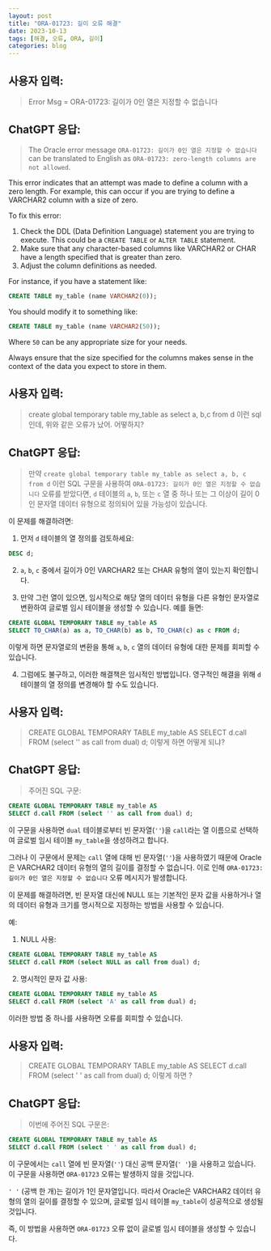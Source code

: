 ```yaml
---
layout: post
title: "ORA-01723: 길이 오류 해결"
date: 2023-10-13
tags: [해결, 오류, ORA, 길이]
categories: blog
---
```


## 사용자 입력:
> Error Msg = ORA-01723: 길이가 0인 열은 지정할 수 없습니다

## ChatGPT 응답:
> The Oracle error message `ORA-01723: 길이가 0인 열은 지정할 수 없습니다` can be translated to English as `ORA-01723: zero-length columns are not allowed`.

This error indicates that an attempt was made to define a column with a zero length. For example, this can occur if you are trying to define a VARCHAR2 column with a size of zero. 

To fix this error:

1. Check the DDL (Data Definition Language) statement you are trying to execute. This could be a `CREATE TABLE` or `ALTER TABLE` statement.
2. Make sure that any character-based columns like VARCHAR2 or CHAR have a length specified that is greater than zero.
3. Adjust the column definitions as needed.

For instance, if you have a statement like:
```sql
CREATE TABLE my_table (name VARCHAR2(0));
```
You should modify it to something like:
```sql
CREATE TABLE my_table (name VARCHAR2(50));
```
Where `50` can be any appropriate size for your needs.

Always ensure that the size specified for the columns makes sense in the context of the data you expect to store in them.

## 사용자 입력:
> create global temporary table my_table as select a, b,c from d 이런 sql인데, 위와 같은 오류가 났어. 어떻하지?

## ChatGPT 응답:
> 만약 `create global temporary table my_table as select a, b, c from d` 이런 SQL 구문을 사용하여 `ORA-01723: 길이가 0인 열은 지정할 수 없습니다` 오류를 받았다면, `d` 테이블의 `a`, `b`, 또는 `c` 열 중 하나 또는 그 이상이 길이 0인 문자열 데이터 유형으로 정의되어 있을 가능성이 있습니다.

이 문제를 해결하려면:

1. 먼저 `d` 테이블의 열 정의를 검토하세요:
```sql
DESC d;
```

2. `a`, `b`, `c` 중에서 길이가 0인 VARCHAR2 또는 CHAR 유형의 열이 있는지 확인합니다.

3. 만약 그런 열이 있으면, 임시적으로 해당 열의 데이터 유형을 다른 유형인 문자열로 변환하여 글로벌 임시 테이블을 생성할 수 있습니다. 예를 들면:
```sql
CREATE GLOBAL TEMPORARY TABLE my_table AS 
SELECT TO_CHAR(a) as a, TO_CHAR(b) as b, TO_CHAR(c) as c FROM d;
```

이렇게 하면 문자열로의 변환을 통해 `a`, `b`, `c` 열의 데이터 유형에 대한 문제를 회피할 수 있습니다.

4. 그럼에도 불구하고, 이러한 해결책은 임시적인 방법입니다. 영구적인 해결을 위해 `d` 테이블의 열 정의를 변경해야 할 수도 있습니다.

## 사용자 입력:
> CREATE GLOBAL TEMPORARY TABLE my_table AS 
SELECT  d.call FROM (select '' as call from dual) d;   이렇게 하면 어떻게 되냐?

## ChatGPT 응답:
> 주어진 SQL 구문:
```sql
CREATE GLOBAL TEMPORARY TABLE my_table AS 
SELECT d.call FROM (select '' as call from dual) d;
```

이 구문을 사용하면 `dual` 테이블로부터 빈 문자열(`''`)을 `call`라는 열 이름으로 선택하여 글로벌 임시 테이블 `my_table`을 생성하려고 합니다.

그러나 이 구문에서 문제는 `call` 열에 대해 빈 문자열(`''`)을 사용하였기 때문에 Oracle은 VARCHAR2 데이터 유형의 열의 길이를 결정할 수 없습니다. 이로 인해 `ORA-01723: 길이가 0인 열은 지정할 수 없습니다` 오류 메시지가 발생합니다.

이 문제를 해결하려면, 빈 문자열 대신에 NULL 또는 기본적인 문자 값을 사용하거나 열의 데이터 유형과 크기를 명시적으로 지정하는 방법을 사용할 수 있습니다.

예:
1. NULL 사용:
```sql
CREATE GLOBAL TEMPORARY TABLE my_table AS 
SELECT d.call FROM (select NULL as call from dual) d;
```

2. 명시적인 문자 값 사용:
```sql
CREATE GLOBAL TEMPORARY TABLE my_table AS 
SELECT d.call FROM (select 'A' as call from dual) d;
```

이러한 방법 중 하나를 사용하면 오류를 회피할 수 있습니다.

## 사용자 입력:
> CREATE GLOBAL TEMPORARY TABLE my_table AS 
SELECT d.call FROM (select ' ' as call from dual) d; 이렇게 하면 ?

## ChatGPT 응답:
> 이번에 주어진 SQL 구문은:
```sql
CREATE GLOBAL TEMPORARY TABLE my_table AS 
SELECT d.call FROM (select ' ' as call from dual) d;
```

이 구문에서는 `call` 열에 빈 문자열(`''`) 대신 공백 문자열(`' '`)을 사용하고 있습니다. 이 구문을 사용하면 `ORA-01723` 오류는 발생하지 않을 것입니다.

`' '` (공백 한 개)는 길이가 1인 문자열입니다. 따라서 Oracle은 VARCHAR2 데이터 유형의 열의 길이를 결정할 수 있으며, 글로벌 임시 테이블 `my_table`이 성공적으로 생성될 것입니다.

즉, 이 방법을 사용하면 `ORA-01723` 오류 없이 글로벌 임시 테이블을 생성할 수 있습니다.

